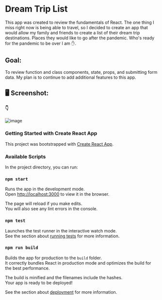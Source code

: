 # Dream Trip List 

This app was created to review the fundamentals of React. The one thing I miss right now is being able to travel, so I decided to create an app that would allow my family and friends to create a list of their dream trip destinations. Places they would like to go after the pandemic. Who's ready for the pandemic to be over I am :raised_hand:. 

## Goal:
To review function and class components, state, props, and submitting form data. My plan is to continue to add additional features to this app.

## 🖥️ Screenshot:
#### :point_down: 
![image](https://user-images.githubusercontent.com/35972972/101305457-c1fabf80-3810-11eb-8629-124bea01cbba.png)

### Getting Started with Create React App

This project was bootstrapped with [Create React App](https://github.com/facebook/create-react-app).

### Available Scripts

In the project directory, you can run:

### `npm start`

Runs the app in the development mode.\
Open [http://localhost:3000](http://localhost:3000) to view it in the browser.

The page will reload if you make edits.\
You will also see any lint errors in the console.

### `npm test`

Launches the test runner in the interactive watch mode.\
See the section about [running tests](https://facebook.github.io/create-react-app/docs/running-tests) for more information.

### `npm run build`

Builds the app for production to the `build` folder.\
It correctly bundles React in production mode and optimizes the build for the best performance.

The build is minified and the filenames include the hashes.\
Your app is ready to be deployed!

See the section about [deployment](https://facebook.github.io/create-react-app/docs/deployment) for more information.
